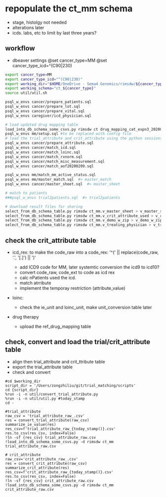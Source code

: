 # repopulate the ct_mm schema
* stage, histolgy not needed
* alterations later
* icds. labs, etc to limit by last three years?

## workflow
* dbeaver settings
@set cancer_type=MM
@set cancer_type_icd=^(C90|230)
```bash
export cancer_type=MM
export cancer_type_icd="^(C90|230)"
export working_dir="$HOME/OneDrive - Sema4 Genomics/rimsdw/${cancer_type}"
export working_schema="ct_${cancer_type}"
source util/util.sh

psql_w_envs cancer/prepare_patients.sql
psql_w_envs cancer/prepare_lot.sql
psql_w_envs cancer/prepare_vital.sql
psql_w_envs caregiver/icd_physician.sql

# load updated drug mapping table
load_into_db_schema_some_csvs.py rimsdw ct drug_mapping_cat_expn3_20200308.csv
psql_w_envs mm/setup.sql #to be replaced with config file
# load the trial_attribute and crit_attribute using the python sessions below then
psql_w_envs cancer/prepare_attribute.sql
psql_w_envs cancer/match_icd.sql
psql_w_envs cancer/match_loinc.sql
psql_w_envs cancer/match_rxnorm.sql
psql_w_envs cancer/match_misc_measurement.sql
psql_w_envs cancer/match_aof20200209.sql

psql_w_envs mm/match_mm_active_status.sql
psql_w_envs mm/master_match.sql  #> master_match
psql_w_envs cancer/master_sheet.sql  #> master_sheet

# match to patients
###psql_w_envs trial2patients.sql  #> trial2patients

# download result files for sharing
select_from_db_schema_table.py rimsdw ct_mm.v_master_sheet > v_master_sheet_20200310.csv
select_from_db_schema_table.py rimsdw ct_mm.v_crit_attribute_used > v_crit_attribute_used_10100310.csv
select_from_db_schema_table.py rimsdw ct_mm.v_demo_w_zip > v_demo_w_zip_10100310.csv
select_from_db_schema_table.py rimsdw ct_mm.v_treating_physician > v_treating_physician_10100310.csv

```
## check the crit_attribute table
* icd_rex: to make the code_raw into a code_rex: '^(' || replace(code_raw, '.', '[.]') || ')'
    * add ICD9 code for MM, later systemtic conversion the icd9 to icd10?
    * convert code_raw, code_ext to code as icd rex
    * calc nPatients used the icd.
    * match atrribute
    * implement the temporay restriction (attribute_value)

* loinc:
    * check the ie_unit and loinc_unit, make unit_conversion table later
* drug therapy
    * upload the ref_drug_mapping table

## check, convert and load the trial/crit_attribute table
* align then trial_attribute and crit_ttribute table
* export the trial_attribute table
* check and convert
```ipython
#cd $working_dir
script_dir = '/Users/zongzhiliu/git/trial_matching/scripts'
cd {script_dir}
%run -i -n util/convert_trial_attribute.py
%run -i -n util/util.py #today_stamp
cd -

#trial_attribute
raw_csv = 'trial_attribute_raw_.csv'
res = convert_trial_attribute(raw_csv)
summarize_ie_value(res)
res_csv=f'trial_attribute_raw_{today_stamp()}.csv'
res.to_csv(res_csv, index=False)
!ln -sf {res_csv} trial_attribute_raw.csv
!load_into_db_schema_some_csvs.py -d rimsdw ct_mm trial_attribute_raw.csv

# crit_attribute
raw_csv='crit_attribute_raw_.csv'
res = convert_crit_attribute(raw_csv)
summarize_crit_attribute(res)
res_csv=f'crit_attribute_raw_{today_stamp()}.csv'
res.to_csv(res_csv, index=False)
!ln -sf {res_csv} crit_attribute_raw.csv
!load_into_db_schema_some_csvs.py -d rimsdw ct_mm crit_attribute_raw.csv
```
